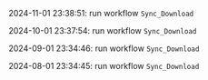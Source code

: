 2024-11-01 23:38:51: run workflow `Sync_Download` 

2024-10-01 23:37:54: run workflow `Sync_Download` 

2024-09-01 23:34:46: run workflow `Sync_Download` 

2024-08-01 23:34:45: run workflow `Sync_Download` 


